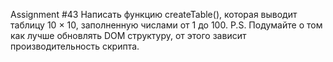 Assignment #43
Написать функцию createTable(), которая выводит таблицу 10 × 10, заполненную числами от 1 до 100.
P.S. Подумайте о том как лучше обновлять DOM структуру, от этого зависит производительность скрипта.